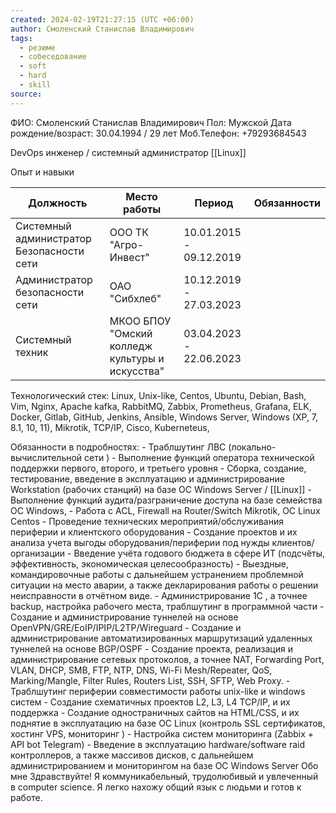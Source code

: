 ```yaml
---
created: 2024-02-19T21:27:15 (UTC +06:00)
author: Смоленский Станислав Владимирович
tags:
  - резюме
  - собеседование
  - soft
  - hard
  - skill
source:
---
```

ФИО: Смоленский Станислав Владимирович 
Пол: Мужской
Дата рождение/возраст: 30.04.1994 / 29 лет
Моб.Телефон: +79293684543

DevOps инженер / системный администратор [[Linux]] 

Опыт и навыки

| Должность                                 | Место работы                                     | Период                   | Обязанности |
| ----------------------------------------- | ------------------------------------------------ | ------------------------ | ----------- |
| Системный администратор Безопасности сети | ООО ТК "Агро-Инвест"                             | 10.01.2015  - 09.12.2019 |             |
| Администратор безопасности  сети          | ОАО "Сибхлеб"                                    | 10.12.2019 - 27.03.2023  |             |
| Системный техник                          | МКОО БПОУ "Омский колледж культуры  и искусства" | 03.04.2023 - 22.06.2023  |             |


Технологический стек:
Linux, Unix-like, Centos, Ubuntu, Debian, Bash, Vim, Nginx, Apache kafka, RabbitMQ, Zabbix, Prometheus, Grafana, ELK, Docker, Gitlab, GitHub, Jenkins, Ansible, Windows Server, Windows (XP, 7, 8.1, 10, 11), Mikrotik, TCP/IP, Cisco, Kuberneteus, 

Обязанности в подробностях:
	- Траблшутинг ЛВС (локально-вычислительной сети )
	- Выполнение функций оператора технической поддержки первого, второго, и третьего уровня
	- Сборка, создание, тестирование, введение в эксплуатацию и  администрирование Workstation (рабочих станций) на базе ОС Windows Server / [[Linux]]
	- Выполнение функций аудита/разграничение доступа на базе семейства ОС Windows,
	- Работа с ACL, Firewall на Router/Switch Mikrotik, ОС Linux Centos
	- Проведение технических мероприятий/обслуживания периферии и клиентского оборудования
	- Создание проектов и их анализа учета выгоды оборудования/периферии под нужды  клиентов/организации
	- Введение учёта годового бюджета в сфере ИТ (подсчёты, эффективность, экономическая целесообразность)
	- Выездные, командировочные работы с дальнейшем устранением проблемной ситуации на место аварии, а также декларирования работы о решении неисправности в отчётном виде.
	- Администрирование 1С , а точнее backup, настройка рабочего места, траблшутинг в программной части
	- Создание и администрирование  туннелей на основе OpenVPN/GRE/EoIP/IPIP/L2TP/Wireguard
	- Создание и администрирование автоматизированных маршрутизаций удаленных туннелей на основе BGP/OSPF
	- Создание проекта, реализация и администрирование сетевых протоколов, а точнее NAT, Forwarding Port, VLAN, DHCP, SMB, FTP, NTP, DNS, Wi-Fi Mesh/Repeater, QoS, Marking/Mangle, Filter Rules, Routers List, SSH, SFTP, Web Proxy.
	- Траблшутинг  периферии совместимости работы unix-like и windows систем
	- Создание схематичных  проектов L2, L3, L4 TCP/IP, и их поддержка
	- Создание одностраничных сайтов на HTML/CSS, и их поднятие в эксплуатацию на базе ОС Linux (контроль SSL сертификатов, хостинг VPS, мониторинг )
	- Настройка систем мониторинга (Zabbix + API bot Telegram)
	- Введение в эксплуатацию hardware/software raid контроллеров, а также массивов дисков, с дальнейшем администрированием и мониторингом на базе ОС Windows Server 
Обо мне
Здравствуйте! Я коммуникабельный, трудолюбивый и увлеченный в computer science. Я легко нахожу общий язык с людьми и готов к работе. 